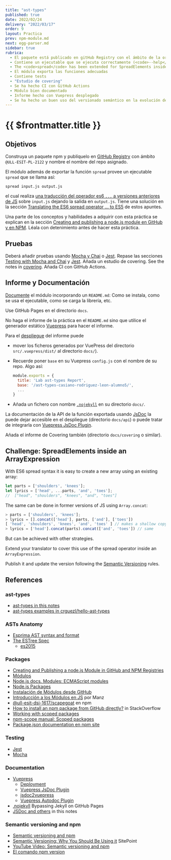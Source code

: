 ```yaml
---
title: "ast-types"
published: true
date: 2022/02/24
delivery: "2022/03/17"
order: 9
layout: Practica
prev: npm-module.md
next: egg-parser.md
sidebar: true
rubrica: 
  - El paquete está publicado en gitHub Registry con el ámbito de la organización
  - Contiene un ejecutable que se ejecuta correctamente (<code>--help</code>, etc.)
  - The <code>spread</code> has been extended for SpreadElements inside an ArrayExpression 
  - El módulo exporta las funciones adecuadas
  - Contiene tests 
  - "Estudio de covering"
  - Se ha hecho CI con GitHub Actions
  - Módulo bien documentado 
  - Informe hecho con Vuepress desplegado
  - Se ha hecho un buen uso del versionado semántico en la evolución del módulo
---
```


# {{ $frontmatter.title }}

## Objetivos

Construya un paquete npm y 
publíquelo en [GitHub Registry](/temas/introduccion-a-javascript/creating-and-publishing-npm-module.html#what-is-github-registry) con ámbito `@ULL-ESIT-PL-2122` y nombre el nombre del repo asignado.

El módulo además de exportar la función `spread` provee un ejecutable `spread` que se llama así:

```
spread input.js output.js
```

el cual realiza [una traducción del operador es6 `...` a versiones anteriores de JS](/temas/introduccion-a-pl/master-the-art-of-the-ast.html#translating-the-es6-spread-operator-to-es5) sobre `input.js` dejando la salida en `output.js`. Tiene una solución en la sección [Translating the ES6 spread operator ... to ES5](/temas/introduccion-a-pl/master-the-art-of-the-ast.html#translating-the-es6-spread-operator-to-es5) de estos apuntes.

Una parte de los conceptos y habilidades a adquirir con esta práctica se explican en la sección [Creating and publishing a node.js module en GitHub y en NPM](/temas/introduccion-a-javascript/creating-and-publishing-npm-module). Léala con detenimiento antes de hacer esta práctica. 

## Pruebas

Deberá añadir pruebas usando [Mocha y Chai](/temas/introduccion-a-javascript/creating-and-publishing-npm-module.html#testing-with-mocha-and-chai) o [Jest](/temas/introduccion-a-javascript/jest).
Repase las secciones [Testing with Mocha and Chai](/temas/introduccion-a-javascript/creating-and-publishing-npm-module.html#testing-with-mocha-and-chai) y [Jest](/temas/introduccion-a-javascript/jest). Añada un estudio de covering. See the notes in [covering](/temas/introduccion-a-javascript/covering). Añada CI con GitHub Actions.

## Informe y Documentación

[Documente](/temas/introduccion-a-javascript/documentation)
el módulo incorporando un `README.md`: Como se instala, como se usa el ejecutable, como se carga la librería, etc.

Use GitHub Pages en el directorio `docs`.

No haga el informe de la práctica en el `README.md`  sino que utilice el generador estático [Vuepress](https://vuepress.vuejs.org/guide/) para hacer el informe.

Para el [despliegue](https://vuepress.vuejs.org/guide/deploy.html#deploying) del informe puede 

- mover los ficheros generados por VuePress del directorio `src/.vuepress/dist/` 
al directorio `docs/`).
- Recuerde poner `base` en su Vuepress `config.js` con el nombre de su repo. Algo así:

  ```js
  module.exports = {
    title: 'Lab ast-types Report',
    base: '/ast-types-casiano-rodriguez-leon-alumno5/',
    ...
  }
  ```
- Añada un fichero con nombre [`.nojekyll`](https://github.blog/2009-12-29-bypassing-jekyll-on-github-pages/) en su directorio `docs/`.

La documentación de la API de la función exportada usando [JsDoc](/temas/introduccion-a-javascript/documentation.html) la puede dejar accesible en el despliegue (directorio `docs/api`) o puede tratar de integrarla con [Vuepress JsDoc Plugin](https://vuepress-jsdoc-example.vercel.app/code/). 

Añada el informe de Covering también (directorio `docs/covering` o similar).


## Challenge: SpreadElements inside an ArrayExpression

With ES6 spread syntax it is easy to create a new array using an existing array:

```js
let parts = ['shoulders', 'knees'];
let lyrics = ['head', ...parts, 'and', 'toes'];
//  ["head", "shoulders", "knees", "and", "toes"]
```

The same can be done in former versions of JS using `Array.concat`:

```js
> parts = ['shoulders', 'knees'];
> lyrics = [].concat(['head'], parts, ['and'], ['toes'])
[ 'head', 'shoulders', 'knees', 'and', 'toes' ] // makes a shallow copy of parts
> lyrics = ['head'].concat(parts).concat(['and', 'toes']) // same
``` 

But can be achieved with other strategies.

Extend your translator to cover this use of the spread operator inside an `ArrayExpression`.

Publish it and update the version following the
[Semantic Versioning](/temas/introduccion-a-javascript/creating-and-publishing-npm-module.html#semantic-versioning)
rules.

## References

### ast-types

* [ast-types in this notes](/temas/introduccion-a-pl/master-the-art-of-the-ast.html#ast-types)
* [ast-types examples in crguezl/hello-ast-types](https://github.com/crguezl/hello-ast-types)

### ASTs Anatomy

* [Esprima AST syntax and format](https://docs.esprima.org/en/latest/syntax-tree-format.html)
* [The ESTree Spec](https://github.com/estree/estree)
  * [es2015](https://github.com/estree/estree/blob/master/es2015.md)


### Packages

* [Creating and Publishing a node.js Module in GitHub and NPM Registries](/temas/introduccion-a-javascript/creating-and-publishing-npm-module)
* [Módulos](/temas/introduccion-a-javascript/modulos)
* [Node.js docs. Modules: ECMAScript modules](https://nodejs.org/api/esm.html#introduction)
* [Node.js Packages](/temas/introduccion-a-javascript/nodejspackages)
* [Instalación de Módulos desde GitHub](/temas/introduccion-a-javascript/nodejspackages.html#instalaci%C3%B3n-desde-github)
* [Introducción a los Módulos en JS](https://lenguajejs.com/automatizadores/introduccion/commonjs-vs-es-modules/) por Manz
* [@ull-esit-dsi-1617/scapegoat](https://www.npmjs.com/package/@ull-esit-dsi-1617/scapegoat) en npm
* [How to install an npm package from GitHub directly?](https://stackoverflow.com/questions/17509669/how-to-install-an-npm-package-from-github-directly) in StackOverflow
* [Working with scoped packages](https://docs.npmjs.com/getting-started/scoped-packages)
* [npm-scope manual: Scoped packages](https://docs.npmjs.com/misc/scope#publishing-public-scoped-packages-to-the-public-npm-registry)
* [Package.json documentation en npm site](https://docs.npmjs.com/files/package.json)

### Testing 

* [Jest](/temas/introduccion-a-javascript/jest)
* [Mocha](/temas/introduccion-a-javascript/mocha)

### Documentation

* [Vuepress](https://vuepress.vuejs.org/guide/)
  * [Deployment](https://vuepress.vuejs.org/guide/deploy.html#deploying)
  * [Vuepress JsDoc Plugin](https://vuepress-jsdoc-example.vercel.app/code/)
  * [jsdoc2vuepress](https://www.npmjs.com/package/jsdoc2vuepress)
  * [Vuepress Autodoc Plugin](https://bprinty.github.io/vuepress-plugin-autodoc/#overview)
* [.nojekyll](https://github.blog/2009-12-29-bypassing-jekyll-on-github-pages/) Bypassing Jekyll on GitHub Pages
* [JSDoc and others](/temas/introduccion-a-javascript/documentation) in this notes

### Semantic versioning and npm

* [Semantic versioning and npm](https://docs.npmjs.com/getting-started/semantic-versioning)
* [Semantic Versioning: Why You Should Be Using it](https://www.sitepoint.com/semantic-versioning-why-you-should-using/) SitePoint
* [YouTube Video: Semantic versioning and npm](https://youtu.be/kK4Meix58R4)
* [El comando npm version](https://docs.npmjs.com/cli/version)

